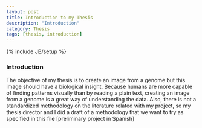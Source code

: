 ```yaml
---
layout: post
title: Introduction to my Thesis
description: "Introduction"
category: Thesis
tags: [thesis, introduction]
---
```


{% include JB/setup %}

### Introduction

The objective of my thesis is to create an image from a genome but this image should have a biological insight. Because humans are more capable of finding patterns visually than by reading a plain text, creating an image from a genome is a great way of understanding the data. Also, there is not a standardized methodology on the literature related with my project, so my thesis director and I did a draft of a methodology that we want to try as specified in this file [preliminary project in Spanish]
